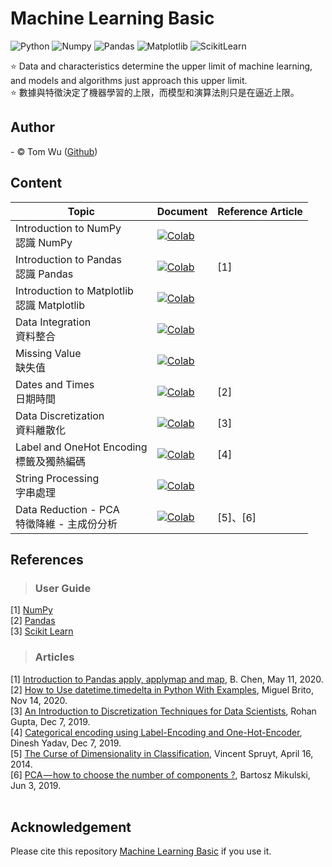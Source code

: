 # Machine Learning Basic
![Python](https://img.shields.io/badge/Python-3.7-blue.svg) ![Numpy](https://img.shields.io/badge/NumPy-1.19.5-range.svg) ![Pandas](https://img.shields.io/badge/Pandas-1.1.5-range.svg) ![Matplotlib](https://img.shields.io/badge/Matplolib-3.2.2-range.svg) ![ScikitLearn](https://img.shields.io/badge/ScikitLearn-0.22.2-range.svg) 

:star:  Data and characteristics determine the upper limit of machine learning, and models and algorithms just approach this upper limit.  
:star:  數據與特徵決定了機器學習的上限，而模型和演算法則只是在逼近上限。   

## Author     
<span> - &copy; Tom Wu (<a href="https://github.com/YenLinWu">Github</a>) </span>  

## Content
| Topic | Document | Reference Article |
| ---------- | :----------- | :----------- |
| Introduction to NumPy </br>認識 NumPy | [![Colab](https://img.shields.io/badge/June_12,_2021-Google_Colab-yellow.svg)](https://colab.research.google.com/github/YenLinWu/Machine_Learning_Basic/blob/main/Materials/%E8%AA%8D%E8%AD%98_NumPy.ipynb)||
| Introduction to Pandas </br>認識 Pandas | [![Colab](https://img.shields.io/badge/June_13,_2021-Google_Colab-yellow.svg)](https://colab.research.google.com/github/YenLinWu/Machine_Learning_Basic/blob/main/Materials/%E8%AA%8D%E8%AD%98_Pandas.ipynb) | [1] |  
| Introduction to Matplotlib </br>認識 Matplotlib|[![Colab](https://img.shields.io/badge/June_16,_2021-Google_Colab-yellow.svg)](https://colab.research.google.com/github/YenLinWu/Machine_Learning_Basic/blob/main/Materials/%E8%AA%8D%E8%AD%98_Matplotlib.ipynb)||
| Data Integration </br>資料整合 | [![Colab](https://img.shields.io/badge/June_19,_2021-Google_Colab-yellow.svg)](https://colab.research.google.com/github/YenLinWu/Machine_Learning_Basic/blob/main/Materials/%E8%B3%87%E6%96%99%E6%95%B4%E5%90%88_Data_Integration.ipynb) | |
| Missing Value </br>缺失值 | [![Colab](https://img.shields.io/badge/June_20,_2021-Google_Colab-yellow.svg)](https://colab.research.google.com/github/YenLinWu/Machine_Learning_Basic/blob/main/Materials/%E7%BC%BA%E5%A4%B1%E5%80%BC_Missing_Value.ipynb) | |
| Dates and Times </br>日期時間 | [![Colab](https://img.shields.io/badge/Apr_16,_2021-Google_Colab-yellow.svg)](https://colab.research.google.com/drive/1R1tEKp7-K1d7xR3pVW7RNlvBTgJbet3m?usp=sharing) | [2] |
| Data Discretization </br>資料離散化 | [![Colab](https://img.shields.io/badge/Apr_18,_2021-Google_Colab-yellow.svg)](https://colab.research.google.com/drive/1tqzJZtrlFyrMihkwfqdJIGwXOMVP0Mi1?usp=sharing) | [3] |  
| Label and OneHot Encoding </br>標籤及獨熱編碼| [![Colab](https://img.shields.io/badge/Apr_20,_2021-Google_Colab-yellow.svg)](https://colab.research.google.com/drive/1o1AzmXINpN8Ob2b2RbZtPXo28W70-1N-?usp=sharing) | [4] |  
| String Processing </br>字串處理 | [![Colab](https://img.shields.io/badge/Apr_22,_2021-Google_Colab-yellow.svg)](https://colab.research.google.com/drive/1U7tSSiJpy-XI0r2VMcRxw4qU79HDOWOv?usp=sharing) ||
| Data Reduction - PCA </br>特徵降維 - 主成份分析 | [![Colab](https://img.shields.io/badge/Apr_24,_2021-Google_Colab-yellow.svg)](https://colab.research.google.com/drive/1EKLPtjsX9amiVmo2W9s_EjYKaRLxShFH?usp=sharing) | [5]、[6] |


## References  
> ### User Guide
[1] [NumPy](https://numpy.org/doc/stable/user/index.html)  
[2] [Pandas](https://pandas.pydata.org/docs/user_guide/index.html)  
[3] [Scikit Learn](https://scikit-learn.org/stable/user_guide.html)  
> ### Articles
[1] [Introduction to Pandas apply, applymap and map](https://towardsdatascience.com/introduction-to-pandas-apply-applymap-and-map-5d3e044e93ff 'DataFrame 中欄位運算的方法'), B. Chen, May 11, 2020.  
[2] [How to Use datetime.timedelta in Python With Examples](https://miguendes.me/how-to-use-datetimetimedelta-in-python-with-examples '日期時間的加減計算'), Miguel Brito, Nov 14, 2020.  
[3] [An Introduction to Discretization Techniques for Data Scientists](https://towardsdatascience.com/an-introduction-to-discretization-in-data-science-55ef8c9775a2 '資料離散化的方法'), Rohan Gupta, Dec 7, 2019.  
[4] [Categorical encoding using Label-Encoding and One-Hot-Encoder](https://towardsdatascience.com/categorical-encoding-using-label-encoding-and-one-hot-encoder-911ef77fb5bd '標籤編碼與獨熱編碼'), Dinesh Yadav, Dec 7, 2019.  
[5] [The Curse of Dimensionality in Classification](https://www.visiondummy.com/2014/04/curse-dimensionality-affect-classification/ '維度詛咒'), Vincent Spruyt, April 16, 2014.  
[6] [PCA — how to choose the number of components ?](https://www.mikulskibartosz.name/pca-how-to-choose-the-number-of-components/), Bartosz Mikulski, Jun 3, 2019.  
<br/>

## Acknowledgement 
Please cite this repository [Machine Learning Basic](https://github.com/YenLinWu/Machine_Learning_Basic) if you use it.

